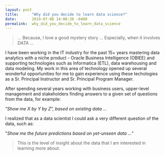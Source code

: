 ```yaml
---
layout: post
title:      "Why did you decide to learn data science?"
date:       2019-07-08 14:00:38 -0400
permalink:  why_did_you_decide_to_learn_data_science
---
```




>   ... Because, I love a good mystery story ... Especially, when it involves *DATA* ...  


I have been working in the IT industry for the past 15+ years mastering data analytics with a niche product - Oracle Business Intelligence (OBIEE) and supporting technologies such as Informatica (ETL),  data warehousing and data modeling.  My work in this area of technology opened up several wonderful opportunities for me to gain experience using these techologies as a Sr. Principal Instructor and Sr. Principal Program Manager.

After spending several years working with business users, upper-level management and stakeholders finding answers to a given set of questions from the data, for example:

*"Show me X by Y by Z", based on existing data ...*

I realized that as a data scientist I could ask a very different question of the data, such as:

"*Show me the future predictions based on yet-unseen data ...*"


> This is the level of insight about the data that I am interested in learning more about.








